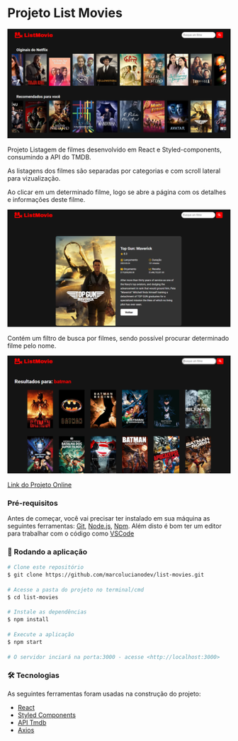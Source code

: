 # Projeto List Movies

[![Projeto Online](https://github.com/marcolucianodev/list-movies/blob/master/public/miniatura-listmovies.png)](https://react-list-movies.netlify.app/)

Projeto Listagem de filmes desenvolvido em React e Styled-components, consumindo a API do TMDB.

As listagens dos filmes são separadas por categorias e com scroll lateral para vizualização.

Ao clicar em um determinado filme, logo se abre a página com os detalhes e informações deste filme.

[![Projeto Online](https://github.com/marcolucianodev/list-movies/blob/master/public/list-movies-img02.png)](https://react-list-movies.netlify.app/)

Contém um filtro de busca por filmes, sendo possível procurar determinado filme pelo nome.

[![Projeto Online](https://github.com/marcolucianodev/list-movies/blob/master/public/list-movies-img03.png)](https://react-list-movies.netlify.app/)

[Link do Projeto Online](https://react-list-movies.netlify.app/)


### Pré-requisitos

Antes de começar, você vai precisar ter instalado em sua máquina as seguintes ferramentas:
[Git](https://git-scm.com), [Node.js](https://nodejs.org/en/), [Npm](https://www.npmjs.com/). 
Além disto é bom ter um editor para trabalhar com o código como [VSCode](https://code.visualstudio.com/)

### 🎲 Rodando a aplicação

```bash
# Clone este repositório
$ git clone https://github.com/marcolucianodev/list-movies.git

# Acesse a pasta do projeto no terminal/cmd
$ cd list-movies

# Instale as dependências
$ npm install

# Execute a aplicação
$ npm start

# O servidor inciará na porta:3000 - acesse <http://localhost:3000>
```

### 🛠 Tecnologias

As seguintes ferramentas foram usadas na construção do projeto:

- [React](https://pt-br.reactjs.org/)
- [Styled Components](https://styled-components.com/)
- [API Tmdb](https://www.themoviedb.org/documentation/api?language=pt-BR)
- [Axios](https://axios-http.com/docs/intro)
